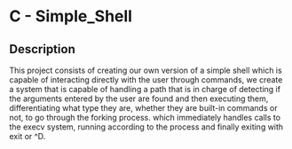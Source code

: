 # C - Simple_Shell
## Description

This project consists of creating our own version of a simple shell which is capable of interacting directly with the user through commands, we create a system that is capable of handling a path that is in charge of detecting if the arguments entered by the user are found and then executing them, differentiating what type they are, whether they are built-in commands or not, to go through the forking process. which immediately handles calls to the execv system, running according to the process and finally exiting with exit or ^D.
